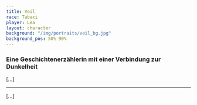 ```yaml
---
title: Veil
race: Tabaxi
player: Lea
layout: character
background: "/img/portraits/veil_bg.jpg"
background_pos: 50% 90%
---
```


### Eine Geschichtenerzählerin mit einer Verbindung zur Dunkelheit

[...]

<!-- more -->

---

[...]
